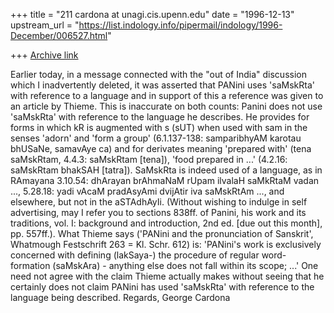 +++
title = "211 cardona at unagi.cis.upenn.edu"
date = "1996-12-13"
upstream_url = "https://list.indology.info/pipermail/indology/1996-December/006527.html"

+++
[Archive link](https://list.indology.info/pipermail/indology/1996-December/006527.html)

Earlier today, in a message connected with the "out of India" discussion
which I inadvertently deleted, it was asserted that PANini uses 'saMskRta'
with reference to a language and in support of this a reference was given
to an article by Thieme.  This is inaccurate on both counts: Panini does
not use 'saMskRta' with reference to the language he describes.  He
provides for forms in which kR is augmented with s (sUT) when used with sam
in the senses 'adorn' and 'form a group' (6.1.137-138: samparibhyAM karotau
bhUSaNe, samavAye ca) and for derivates meaning 'prepared with' (tena
saMskRtam, 4.4.3: saMskRtam [tena]), 'food prepared in ...' (4.2.16:
saMskRtam bhakSAH [tatra]).  SaMskRta is indeed used of a language, as in
RAmayana 3.10.54: dhArayan brAhmaNaM rUpam ilvalaH saMkRtaM vadan ...,
5.28.18: yadi vAcaM pradAsyAmi dvijAtir iva saMskRtAm ..., and elsewhere,
but not in the aSTAdhAyIi.  (Without wishing to indulge in self
advertising, may I refer you to sections 838ff. of Panini, his work and its
traditions, vol. I: background and introduction, 2nd ed. [due out this
month], pp. 557ff.).  What Thieme says ('PANini and the pronunciation of
Sanskrit', Whatmough Festschrift 263 = Kl. Schr. 612) is: 'PANini's work is
exclusively concerned with defining (lakSaya-) the procedure of regular
word-formation (saMskAra) - anything else does not fall within its scope;
...'  One need not agree with the claim Thieme actually makes without
seeing that he certainly does not claim PANini has used 'saMskRta' with
reference to the language being described.  Regards, George Cardona






